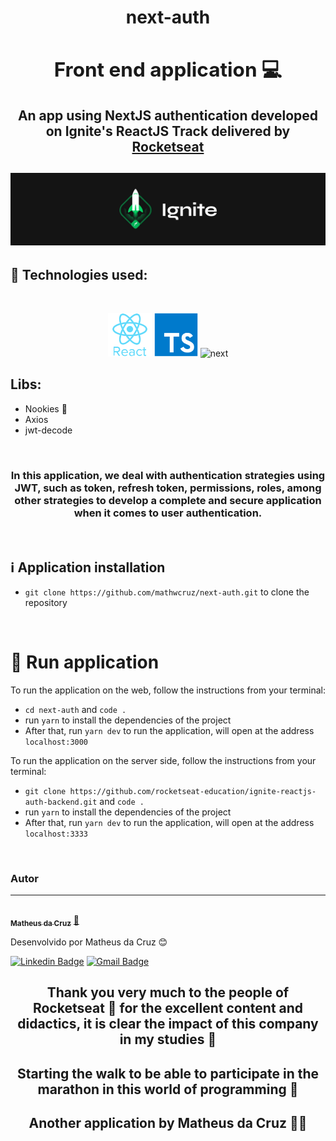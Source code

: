 <h1 align="center">
  next-auth
</h1>

## **<h2 align="center">Front end application  💻</h2>**

## <p><h2 align="center">An app using NextJS authentication developed on Ignite's ReactJS Track delivered by [Rocketseat](https://app.rocketseat.com.br/dashboard)</h2> </p>

## <p align="center"> <img src="./.github/Ignite.png" width="1400px"/> </p>

## :rocket: Technologies used:

<br>

<p align="center">
<img src="https://github.com/devicons/devicon/blob/master/icons/react/react-original-wordmark.svg" alt="react" width="70" height="70"/>
<img src="https://github.com/devicons/devicon/blob/master/icons/typescript/typescript-original.svg" alt="typescript" width="70" height="70"/>
<img src="https://www.drupal.org/files/project-images/nextjs-drupal.jpg" alt="next" width="70" height="70"/>
</p>

## Libs:
* Nookies 🍪
* Axios
* jwt-decode

<br>

<h3 align="center">
  In this application, we deal with authentication strategies using JWT, such as token, refresh token, permissions, roles, among other strategies to develop a complete and secure application when it comes to user authentication.
</h3>

<br>

## :information_source: Application installation
- `git clone https://github.com/mathwcruz/next-auth.git` to clone the repository

<br>

# 🎲 Run application
To run the application on the web, follow the instructions from your terminal:
- `cd next-auth` and `code .`
- run `yarn` to install the dependencies of the project
- After that, run `yarn dev` to run the application, will open at the address `localhost:3000`

To run the application on the server side, follow the instructions from your terminal:
- `git clone https://github.com/rocketseat-education/ignite-reactjs-auth-backend.git` and `code .`
- run `yarn` to install the dependencies of the project
- After that, run `yarn dev` to run the application, will open at the address `localhost:3333`

<br>

### Autor
---

<a href="https://app.rocketseat.com.br/me/matheus-da-cruz-frontend">
 <img style="border-radius: 50%;" src="https://avatars.githubusercontent.com/u/68445791?v=4" width="100px;" alt=""/>
 <br />
 <sub><b>Matheus da Cruz</b></sub></a> <a href="https://app.rocketseat.com.br/me/matheus-da-cruz-frontend" title="Rocketseat">  🚀</a>

Desenvolvido por Matheus da Cruz 😊

[![Linkedin Badge](https://img.shields.io/badge/-Matheus-blue?style=flat-square&logo=Linkedin&logoColor=white&link=https://www.linkedin.com/in/matheus-cruz-frontend/)](https://www.linkedin.com/in/matheus-cruz-frontend/) 
[![Gmail Badge](https://img.shields.io/badge/-matheuswachcruz@gmail.com-c14438?style=flat-square&logo=Gmail&logoColor=white&link=mailto:matheuswachcruz@gmail.com)](mailto:matheuswachcruz@gmail.com)
<br>

## **<p align="center">Thank you very much to the people of Rocketseat 🚀 for the excellent content and didactics, it is clear the impact of this company in my studies 🙂</p>**

## **<p align="center">Starting the walk to be able to participate in the marathon in this world of programming 🏃‍</p>**

### <p> <h2 align="center">Another application by Matheus da Cruz 👨‍💻 </h2> </p>

